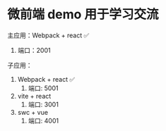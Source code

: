 # 微前端 demo 用于学习交流

主应用：Webpack + react ✅
  1. 端口：2001


子应用：

  1. Webpack + react ✅
     1. 端口: 5001
  2. vite + react
     1. 端口: 3001
  3. swc + vue
     1. 端口: 4001
